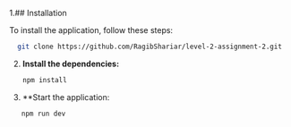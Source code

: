 
1.## Installation

To install the application, follow these steps:

 ```bash
   git clone https://github.com/RagibShariar/level-2-assignment-2.git
   ```

2. **Install the dependencies:**

   ```bash
   npm install
   ```
   
3. **Start the application:

```sh
   npm run dev
```
